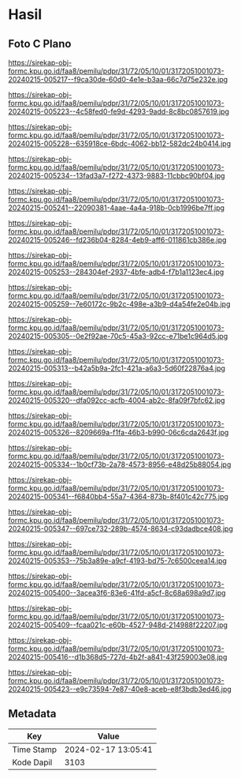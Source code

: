 # Hasil

## Foto C Plano

https://sirekap-obj-formc.kpu.go.id/faa8/pemilu/pdpr/31/72/05/10/01/3172051001073-20240215-005217--f9ca30de-60d0-4e1e-b3aa-66c7d75e232e.jpg

https://sirekap-obj-formc.kpu.go.id/faa8/pemilu/pdpr/31/72/05/10/01/3172051001073-20240215-005223--4c58fed0-fe9d-4293-9add-8c8bc0857619.jpg

https://sirekap-obj-formc.kpu.go.id/faa8/pemilu/pdpr/31/72/05/10/01/3172051001073-20240215-005228--635918ce-6bdc-4062-bb12-582dc24b0414.jpg

https://sirekap-obj-formc.kpu.go.id/faa8/pemilu/pdpr/31/72/05/10/01/3172051001073-20240215-005234--13fad3a7-f272-4373-9883-11cbbc90bf04.jpg

https://sirekap-obj-formc.kpu.go.id/faa8/pemilu/pdpr/31/72/05/10/01/3172051001073-20240215-005241--22090381-4aae-4a4a-918b-0cb1996be7ff.jpg

https://sirekap-obj-formc.kpu.go.id/faa8/pemilu/pdpr/31/72/05/10/01/3172051001073-20240215-005246--fd236b04-8284-4eb9-aff6-011861cb386e.jpg

https://sirekap-obj-formc.kpu.go.id/faa8/pemilu/pdpr/31/72/05/10/01/3172051001073-20240215-005253--284304ef-2937-4bfe-adb4-f7b1a1123ec4.jpg

https://sirekap-obj-formc.kpu.go.id/faa8/pemilu/pdpr/31/72/05/10/01/3172051001073-20240215-005259--7e60172c-9b2c-498e-a3b9-d4a54fe2e04b.jpg

https://sirekap-obj-formc.kpu.go.id/faa8/pemilu/pdpr/31/72/05/10/01/3172051001073-20240215-005305--0e2f92ae-70c5-45a3-92cc-e71be1c964d5.jpg

https://sirekap-obj-formc.kpu.go.id/faa8/pemilu/pdpr/31/72/05/10/01/3172051001073-20240215-005313--b42a5b9a-2fc1-421a-a6a3-5d60f22876a4.jpg

https://sirekap-obj-formc.kpu.go.id/faa8/pemilu/pdpr/31/72/05/10/01/3172051001073-20240215-005320--dfa092cc-acfb-4004-ab2c-8fa09f7bfc62.jpg

https://sirekap-obj-formc.kpu.go.id/faa8/pemilu/pdpr/31/72/05/10/01/3172051001073-20240215-005326--8209669a-f1fa-46b3-b990-06c6cda2643f.jpg

https://sirekap-obj-formc.kpu.go.id/faa8/pemilu/pdpr/31/72/05/10/01/3172051001073-20240215-005334--1b0cf73b-2a78-4573-8956-e48d25b88054.jpg

https://sirekap-obj-formc.kpu.go.id/faa8/pemilu/pdpr/31/72/05/10/01/3172051001073-20240215-005341--f6840bb4-55a7-4364-873b-8f401c42c775.jpg

https://sirekap-obj-formc.kpu.go.id/faa8/pemilu/pdpr/31/72/05/10/01/3172051001073-20240215-005347--697ce732-289b-4574-8634-c93dadbce408.jpg

https://sirekap-obj-formc.kpu.go.id/faa8/pemilu/pdpr/31/72/05/10/01/3172051001073-20240215-005353--75b3a89e-a9cf-4193-bd75-7c6500ceea14.jpg

https://sirekap-obj-formc.kpu.go.id/faa8/pemilu/pdpr/31/72/05/10/01/3172051001073-20240215-005400--3acea3f6-83e6-41fd-a5cf-8c68a698a9d7.jpg

https://sirekap-obj-formc.kpu.go.id/faa8/pemilu/pdpr/31/72/05/10/01/3172051001073-20240215-005409--fcaa021c-e60b-4527-948d-214988f22207.jpg

https://sirekap-obj-formc.kpu.go.id/faa8/pemilu/pdpr/31/72/05/10/01/3172051001073-20240215-005416--d1b368d5-727d-4b2f-a841-43f259003e08.jpg

https://sirekap-obj-formc.kpu.go.id/faa8/pemilu/pdpr/31/72/05/10/01/3172051001073-20240215-005423--e9c73594-7e87-40e8-aceb-e8f3bdb3ed46.jpg


## Metadata

| Key        | Value               |
| ---------- | ------------------- |
| Time Stamp | 2024-02-17 13:05:41 |
| Kode Dapil | 3103                |



